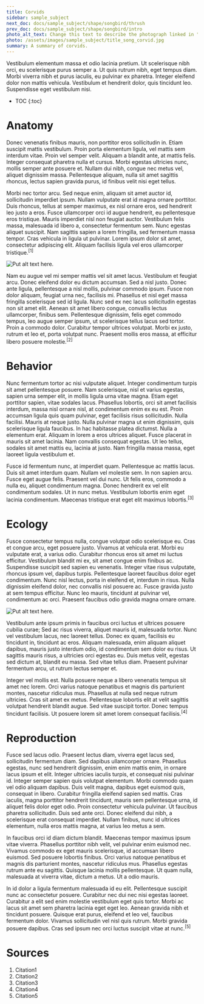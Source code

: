 ```yaml
---
title: Corvids
sidebar: sample_subject
next_doc: docs/sample_subject/shape/songbird/thrush
prev_doc: docs/sample_subject/shape/songbird/intro
photo_alt_text: Change this text to describe the photograph linked in "photo".
photo: /assets/images/sample_subject/title_song_corvid.jpg
summary: A summary of corvids.
---
```


 Vestibulum elementum massa et odio lacinia pretium. Ut scelerisque nibh orci, eu scelerisque purus semper a. Ut quis rutrum nibh, eget tempus diam. Morbi viverra nibh et purus iaculis, eu pulvinar ex pharetra. Integer eleifend dolor non mattis vehicula. Vestibulum et hendrerit dolor, quis tincidunt leo. Suspendisse eget vestibulum nisi.

* TOC
{:toc}

# Anatomy

Donec venenatis finibus mauris, non porttitor eros sollicitudin in. Etiam suscipit mattis vestibulum. Proin porta elementum ligula, vel mattis sem interdum vitae. Proin vel semper velit. Aliquam a blandit ante, at mattis felis. Integer consequat pharetra nulla et cursus. Morbi egestas ultricies nunc, mollis semper ante posuere et. Nullam dui nibh, congue nec metus vel, aliquet dignissim massa. Pellentesque aliquam, nulla sit amet sagittis rhoncus, lectus sapien gravida purus, id finibus velit nisi eget tellus.

Morbi nec tortor arcu. Sed neque enim, aliquam sit amet auctor id, sollicitudin imperdiet ipsum. Nullam vulputate erat id magna ornare porttitor. Duis rhoncus, tellus at semper maximus, ex nisl ornare eros, sed hendrerit leo justo a eros. Fusce ullamcorper orci id augue hendrerit, eu pellentesque eros tristique. Mauris imperdiet nisl non feugiat auctor. Vestibulum felis massa, malesuada id libero a, consectetur fermentum sem. Nunc egestas aliquet suscipit. Nam sagittis sapien a lorem fringilla, sed fermentum massa tempor. Cras vehicula in ligula ut pulvinar. Lorem ipsum dolor sit amet, consectetur adipiscing elit. Aliquam facilisis ligula vel eros ullamcorper tristique.<sup>[1]</sup>

![Put alt text here.](/template-information-site/assets/images/sample_subject/corvid1.jpg)

Nam eu augue vel mi semper mattis vel sit amet lacus. Vestibulum et feugiat arcu. Donec eleifend dolor eu dictum accumsan. Sed a nisl justo. Donec ante ligula, pellentesque a nisl mollis, pulvinar commodo ipsum. Fusce non dolor aliquam, feugiat urna nec, facilisis mi. Phasellus et nisl eget massa fringilla scelerisque sed id ligula. Nunc sed ex nec lacus sollicitudin egestas non sit amet elit. Aenean sit amet libero congue, convallis lectus ullamcorper, finibus sem. Pellentesque dignissim, felis eget commodo tempus, leo augue semper ipsum, ut scelerisque tellus lacus sed tortor. Proin a commodo dolor. Curabitur tempor ultrices volutpat. Morbi ex justo, rutrum et leo et, porta volutpat nunc. Praesent mollis eros massa, at efficitur libero posuere molestie.<sup>[2]</sup>

# Behavior

Nunc fermentum tortor ac nisi vulputate aliquet. Integer condimentum turpis sit amet pellentesque posuere. Nam scelerisque, nisl et varius egestas, sapien urna semper elit, in mollis ligula urna vitae magna. Etiam eget porttitor sapien, vitae sodales lacus. Phasellus lobortis, orci sit amet facilisis interdum, massa nisl ornare nisl, at condimentum enim ex eu est. Proin accumsan ligula quis quam pulvinar, eget facilisis risus sollicitudin. Nulla facilisi. Mauris at neque justo. Nulla pulvinar magna ut enim dignissim, quis scelerisque ligula faucibus. In hac habitasse platea dictumst. Nulla a elementum erat. Aliquam in lorem a eros ultrices aliquet. Fusce placerat in mauris sit amet lacinia. Nam convallis consequat egestas. Ut leo tellus, sodales sit amet mattis eu, lacinia at justo. Nam fringilla massa massa, eget laoreet ligula vestibulum et.

Fusce id fermentum nunc, at imperdiet quam. Pellentesque ac mattis lacus. Duis sit amet interdum quam. Nullam vel molestie sem. In non sapien arcu. Fusce eget augue felis. Praesent vel dui nunc. Ut felis eros, commodo a nulla eu, aliquet condimentum magna. Donec hendrerit ex vel elit condimentum sodales. Ut in nunc metus. Vestibulum lobortis enim eget lacinia condimentum. Maecenas tristique erat eget elit maximus lobortis.<sup>[3]</sup>

# Ecology

Fusce consectetur tempus nulla, congue volutpat odio scelerisque eu. Cras et congue arcu, eget posuere justo. Vivamus at vehicula erat. Morbi eu vulputate erat, a varius odio. Curabitur rhoncus eros sit amet mi luctus efficitur. Vestibulum blandit mi ex, sit amet congue enim finibus ac. Suspendisse suscipit sed sapien eu venenatis. Integer vitae risus vulputate, rhoncus ipsum vel, dapibus turpis. Pellentesque laoreet faucibus dolor eget condimentum. Nunc nisl lectus, porta in eleifend et, interdum in risus. Nulla dignissim eleifend dolor, nec convallis nisl posuere ac. Fusce gravida justo at sem tempus efficitur. Nunc leo mauris, tincidunt at pulvinar vel, condimentum ac orci. Praesent faucibus odio gravida magna ornare ornare.

![Put alt text here.](/template-information-site/assets/images/sample_subject/corvid2.jpg)

Vestibulum ante ipsum primis in faucibus orci luctus et ultrices posuere cubilia curae; Sed ac risus viverra, aliquet mauris id, malesuada tortor. Nunc vel vestibulum lacus, nec laoreet tellus. Donec ex quam, facilisis eu tincidunt in, tincidunt ac eros. Aliquam malesuada, enim aliquam aliquet dapibus, mauris justo interdum odio, id condimentum sem dolor eu risus. Ut sagittis mauris risus, a ultricies orci egestas eu. Duis metus velit, egestas sed dictum at, blandit eu massa. Sed vitae tellus diam. Praesent pulvinar fermentum arcu, ut rutrum lectus semper et.

Integer vel mollis est. Nulla posuere neque a libero venenatis tempus sit amet nec lorem. Orci varius natoque penatibus et magnis dis parturient montes, nascetur ridiculus mus. Phasellus at nulla sed neque rutrum ultricies. Cras sit amet ex metus. Pellentesque lobortis elit at velit sagittis volutpat hendrerit blandit augue. Sed vitae suscipit tortor. Donec tempus tincidunt facilisis. Ut posuere lorem sit amet lorem consequat facilisis.<sup>[4]</sup>

# Reproduction

Fusce sed lacus odio. Praesent lectus diam, viverra eget lacus sed, sollicitudin fermentum diam. Sed dapibus ullamcorper ornare. Phasellus egestas, nunc sed hendrerit dignissim, enim enim mattis enim, in ornare lacus ipsum et elit. Integer ultricies iaculis turpis, et consequat nisi pulvinar id. Integer semper sapien quis volutpat elementum. Morbi commodo quam vel odio aliquam dapibus. Duis velit magna, dapibus eget euismod quis, consequat in libero. Curabitur fringilla eleifend sapien sed mattis. Cras iaculis, magna porttitor hendrerit tincidunt, mauris sem pellentesque urna, id aliquet felis dolor eget odio. Proin consectetur vehicula pulvinar. Ut faucibus pharetra sollicitudin. Duis sed ante orci. Donec eleifend dui nibh, a scelerisque erat consequat imperdiet. Nullam finibus, nunc id ultrices elementum, nulla eros mattis magna, at varius leo metus a sem.

In faucibus orci id diam dictum blandit. Maecenas tempor maximus ipsum vitae viverra. Phasellus porttitor nibh velit, vel pulvinar enim euismod nec. Vivamus commodo ex eget mauris scelerisque, id accumsan libero euismod. Sed posuere lobortis finibus. Orci varius natoque penatibus et magnis dis parturient montes, nascetur ridiculus mus. Phasellus egestas rutrum ante eu sagittis. Quisque lacinia mollis pellentesque. Ut quam nulla, malesuada at viverra vitae, dictum a metus. Ut a odio mauris.

In id dolor a ligula fermentum malesuada id eu elit. Pellentesque suscipit nunc ac consectetur posuere. Curabitur nec dui nec nisi egestas laoreet. Curabitur a elit sed enim molestie vestibulum eget quis tortor. Morbi ac lacus sit amet sem pharetra lacinia eget eget leo. Aenean gravida nibh et tincidunt posuere. Quisque erat purus, eleifend et leo vel, faucibus fermentum dolor. Vivamus sollicitudin vel nisl quis rutrum. Morbi gravida posuere dapibus. Cras sed ipsum nec orci luctus suscipit vitae at nunc.<sup>[5]</sup>

# Sources

1. Citation1
2. Citation2
3. Citation3
4. Citation4
5. Citation5
